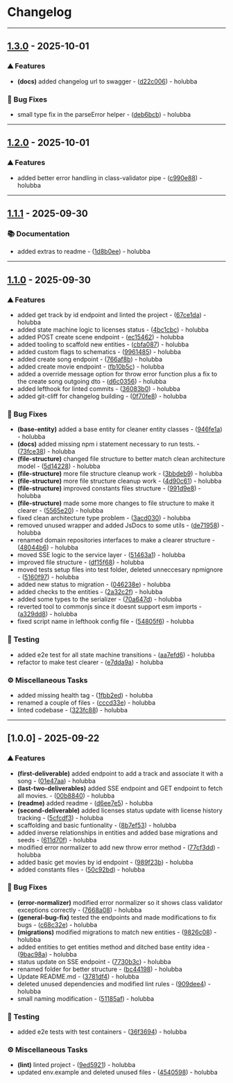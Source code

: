 # Changelog
---
## [1.3.0](https://github.com/holubba/fullstack-engineer-music-licensing-workflow-challenge/compare/v1.3.0..v1.2.0) - 2025-10-01

### ⛰️  Features

- **(docs)** added changelog url to swagger - ([d22c006](https://github.com/holubba/fullstack-engineer-music-licensing-workflow-challenge/commits/d22c006809ccc4eb50ba1ee0c71f0d38fb545cae)) - holubba

### 🐛 Bug Fixes

- small type fix in the parseError helper - ([deb6bcb](https://github.com/holubba/fullstack-engineer-music-licensing-workflow-challenge/commits/deb6bcb9a12bb001d3a0e554c8570460301ad5f8)) - holubba

---
## [1.2.0](https://github.com/holubba/fullstack-engineer-music-licensing-workflow-challenge/compare/v1.2.0..v1.1.1) - 2025-10-01

### ⛰️  Features

- added better error handling in class-validator pipe - ([c990e88](https://github.com/holubba/fullstack-engineer-music-licensing-workflow-challenge/commits/c990e8802208933511884b34bbe83699a0043771)) - holubba

---
## [1.1.1](https://github.com/holubba/fullstack-engineer-music-licensing-workflow-challenge/compare/v1.1.1..v1.1.0) - 2025-09-30

### 📚 Documentation

- added extras to readme - ([1d8b0ee](https://github.com/holubba/fullstack-engineer-music-licensing-workflow-challenge/commits/1d8b0eeb95690b6a596a6993e21e3f56eb596d30)) - holubba

---
## [1.1.0](https://github.com/holubba/fullstack-engineer-music-licensing-workflow-challenge/compare/v1.1.0..v1.0.0) - 2025-09-30

### ⛰️  Features

- added get track by id endpoint and linted the project - ([67ce1da](https://github.com/holubba/fullstack-engineer-music-licensing-workflow-challenge/commits/67ce1da213e7d1225fae81ee67ce25ce24cf39df)) - holubba
- added state machine logic to licenses status - ([4bc1cbc](https://github.com/holubba/fullstack-engineer-music-licensing-workflow-challenge/commits/4bc1cbc92ba9cce911b202720dfbc23dc5566f53)) - holubba
- added POST create scene endpoint - ([ec15462](https://github.com/holubba/fullstack-engineer-music-licensing-workflow-challenge/commits/ec154625c3c4b2a11f76a28c4d2776eb46c9fd62)) - holubba
- added tooling to scaffold new entities - ([cbfa087](https://github.com/holubba/fullstack-engineer-music-licensing-workflow-challenge/commits/cbfa087610c66d31f430705908bb68e8f59dfec8)) - holubba
- added custom flags to schematics - ([9961485](https://github.com/holubba/fullstack-engineer-music-licensing-workflow-challenge/commits/9961485d718fbe9d8a337daaf75c3c2dc1a2a4b5)) - holubba
- added create song endpoint - ([766af8b](https://github.com/holubba/fullstack-engineer-music-licensing-workflow-challenge/commits/766af8bb78060e86c2c137ae3b6b0672c5f8fef4)) - holubba
- added create movie endpoint - ([fb10b5c](https://github.com/holubba/fullstack-engineer-music-licensing-workflow-challenge/commits/fb10b5ca0bb8b36e1fc8a957364a1ac2e5db027b)) - holubba
- added a override message option for throw error function plus a fix to the create song outgoing dto - ([d6c0356](https://github.com/holubba/fullstack-engineer-music-licensing-workflow-challenge/commits/d6c0356198c6f826fc1c6adfdc4a1429ce29d926)) - holubba
- added lefthook for linted commits - ([36083b0](https://github.com/holubba/fullstack-engineer-music-licensing-workflow-challenge/commits/36083b0a2ec989c659a81646fbfeb898e556f726)) - holubba
- added git-cliff for changelog building - ([0f70fe8](https://github.com/holubba/fullstack-engineer-music-licensing-workflow-challenge/commits/0f70fe84eca9e0e69c889a78541ea44b4cdb3cd6)) - holubba

### 🐛 Bug Fixes

- **(base-entity)** added a base entity for cleaner entity classes - ([946fe1a](https://github.com/holubba/fullstack-engineer-music-licensing-workflow-challenge/commits/946fe1a6d79c7599ff887bebdfff8de585c1e411)) - holubba
- **(docs)** added missing npm i statement necessary to run tests. - ([73fce38](https://github.com/holubba/fullstack-engineer-music-licensing-workflow-challenge/commits/73fce380fa6d096c9380227d69bee809785842d1)) - holubba
- **(file-structure)** changed file structure to better match clean architecture model - ([5d14228](https://github.com/holubba/fullstack-engineer-music-licensing-workflow-challenge/commits/5d142280a9fd3a93d11df8b5ef346750aa510f4e)) - holubba
- **(file-structure)** more file structure cleanup work - ([3bbdeb9](https://github.com/holubba/fullstack-engineer-music-licensing-workflow-challenge/commits/3bbdeb958caab503b5186e013d1b7ba2facd3ee6)) - holubba
- **(file-structure)** more file structure cleanup work - ([4d90c61](https://github.com/holubba/fullstack-engineer-music-licensing-workflow-challenge/commits/4d90c61c4c8a8a5ac71ec84400e37a5f8f435722)) - holubba
- **(file-structure)** improved constants files structure - ([991d9e8](https://github.com/holubba/fullstack-engineer-music-licensing-workflow-challenge/commits/991d9e867dc4dc1f948f09b46008cc8029b92cd4)) - holubba
- **(file-structure)** made some more changes to file structure to make it clearer - ([5565e20](https://github.com/holubba/fullstack-engineer-music-licensing-workflow-challenge/commits/5565e20e06cb177e287e0ada88270167a4ff3529)) - holubba
- fixed clean architecture type problem - ([3acd030](https://github.com/holubba/fullstack-engineer-music-licensing-workflow-challenge/commits/3acd0305f071c886dd134d02ec2cc1c0f4293366)) - holubba
- removed unused wrapper and added JsDocs to some utils - ([de71958](https://github.com/holubba/fullstack-engineer-music-licensing-workflow-challenge/commits/de71958eb60340fa63d7406e74e64899c85942aa)) - holubba
- renamed domain repositories interfaces to make a clearer structure - ([48044b6](https://github.com/holubba/fullstack-engineer-music-licensing-workflow-challenge/commits/48044b6c6f65a9fd036a89c5437c66eca62cff2c)) - holubba
- moved SSE logic to the service layer - ([51463a1](https://github.com/holubba/fullstack-engineer-music-licensing-workflow-challenge/commits/51463a1bbbfdd763ba2f906527bc4395816b8cf6)) - holubba
- improved file structure - ([df15f68](https://github.com/holubba/fullstack-engineer-music-licensing-workflow-challenge/commits/df15f689f4c8849da30365000dc3c06fa4ef7387)) - holubba
- moved tests setup files into test folder, deleted unneccesary npmignore - ([5160f97](https://github.com/holubba/fullstack-engineer-music-licensing-workflow-challenge/commits/5160f9784283bbcd126b149606e3afffb48f1581)) - holubba
- added new status to migration - ([046238e](https://github.com/holubba/fullstack-engineer-music-licensing-workflow-challenge/commits/046238e11a0256ef26d0ed3a5c72f744af9fd83f)) - holubba
- added checks to the entities - ([2a32c2f](https://github.com/holubba/fullstack-engineer-music-licensing-workflow-challenge/commits/2a32c2fde284510d9749259d214653fbe928c506)) - holubba
- added some types to the serializer - ([70a647d](https://github.com/holubba/fullstack-engineer-music-licensing-workflow-challenge/commits/70a647dd00de6aa07332bc4cac5ae80e1c206bcd)) - holubba
- reverted tool to commonjs since it doesnt support esm imports - ([a329dd8](https://github.com/holubba/fullstack-engineer-music-licensing-workflow-challenge/commits/a329dd8da64f53b2e6b5df22ae9f3d1088f614ad)) - holubba
- fixed script name in lefthook config file - ([54805f6](https://github.com/holubba/fullstack-engineer-music-licensing-workflow-challenge/commits/54805f6ab8c3f326badc3bff1e99027d497ae09d)) - holubba

### 🧪 Testing

- added e2e test for all state machine transitions - ([aa7efd6](https://github.com/holubba/fullstack-engineer-music-licensing-workflow-challenge/commits/aa7efd6cc2e4118094835cf53aae30861f0db6a0)) - holubba
- refactor to make test clearer - ([e7dda9a](https://github.com/holubba/fullstack-engineer-music-licensing-workflow-challenge/commits/e7dda9a1e0a5d3df4d7b8eb71c66b3a8931d57a1)) - holubba

### ⚙️ Miscellaneous Tasks

- added missing health tag - ([1fbb2ed](https://github.com/holubba/fullstack-engineer-music-licensing-workflow-challenge/commits/1fbb2edcf7e1402e3f6068ad940e3831919bfa52)) - holubba
- renamed a couple of files - ([cccd33e](https://github.com/holubba/fullstack-engineer-music-licensing-workflow-challenge/commits/cccd33eec39dc459a55d6f631cab729a61ed5d5a)) - holubba
- linted codebase - ([323fc88](https://github.com/holubba/fullstack-engineer-music-licensing-workflow-challenge/commits/323fc88ec9c297ec182853a8c70fbb129d01c263)) - holubba

---
## [1.0.0] - 2025-09-22

### ⛰️  Features

- **(first-deliverable)** added endpoint to add a track and associate it with a song - ([01e47aa](https://github.com/holubba/fullstack-engineer-music-licensing-workflow-challenge/commits/01e47aab0acca47d71e4f25096e257ed74e5b959)) - holubba
- **(last-two-deliverables)** added SSE endpoint and GET endpoint to fetch all movies. - ([00b8840](https://github.com/holubba/fullstack-engineer-music-licensing-workflow-challenge/commits/00b8840422141efa95637231453bc587d69027ac)) - holubba
- **(readme)** added readme - ([d6ee7e5](https://github.com/holubba/fullstack-engineer-music-licensing-workflow-challenge/commits/d6ee7e5193dd71c02ade16f208aea0afc938ec9b)) - holubba
- **(second-deliverable)** added licenses status update with license history tracking - ([5cfcdf3](https://github.com/holubba/fullstack-engineer-music-licensing-workflow-challenge/commits/5cfcdf3953dbd7e13b2af348a74ad44bb3bf8e14)) - holubba
- scaffolding and basic funtionality - ([8b7ef53](https://github.com/holubba/fullstack-engineer-music-licensing-workflow-challenge/commits/8b7ef53925e77ce81b6fb038c97958390a56be55)) - holubba
- added inverse relationships in entities and added base migrations and seeds - ([611d70f](https://github.com/holubba/fullstack-engineer-music-licensing-workflow-challenge/commits/611d70fef540b654bcd0aa42152aa698fb6c644b)) - holubba
- modified error normalizer to add new throw error method - ([77cf3dd](https://github.com/holubba/fullstack-engineer-music-licensing-workflow-challenge/commits/77cf3dd825601c885ee67b1414b375e0f51e4935)) - holubba
- added basic get movies by id endpoint - ([989f23b](https://github.com/holubba/fullstack-engineer-music-licensing-workflow-challenge/commits/989f23b91e921e3c937763f28c79948db6a66ca5)) - holubba
- added constants files - ([50c92bd](https://github.com/holubba/fullstack-engineer-music-licensing-workflow-challenge/commits/50c92bdef2276a1aff9300de35cd9c11811437c7)) - holubba

### 🐛 Bug Fixes

- **(error-normalizer)** modified error normalizer so it shows class validator exceptions correctly - ([7668a08](https://github.com/holubba/fullstack-engineer-music-licensing-workflow-challenge/commits/7668a08a7b7874124bd35e24af8f76f98c72d4c0)) - holubba
- **(general-bug-fix)** tested the endpoints and made modifications to fix bugs - ([c68c32e](https://github.com/holubba/fullstack-engineer-music-licensing-workflow-challenge/commits/c68c32e6523912555268f9d5eae1efe893430929)) - holubba
- **(migrations)** modified migrations to match new entities - ([9826c08](https://github.com/holubba/fullstack-engineer-music-licensing-workflow-challenge/commits/9826c08654985e65d2806f81d93a5441a75b6932)) - holubba
- added entities to get entities method and ditched base entity idea - ([9bac98a](https://github.com/holubba/fullstack-engineer-music-licensing-workflow-challenge/commits/9bac98ab1aa0e9372ee588a3bcaf4a28ac47a9b2)) - holubba
- status update on SSE endpoint - ([7730b3c](https://github.com/holubba/fullstack-engineer-music-licensing-workflow-challenge/commits/7730b3c94a8d6f8fbc268bcd4bc43bf2b29e5086)) - holubba
- renamed folder for better structure - ([bc44198](https://github.com/holubba/fullstack-engineer-music-licensing-workflow-challenge/commits/bc441980db11fd0ea8c2ab1c3b7c7fc87b8f1d87)) - holubba
- Update README.md - ([3781df4](https://github.com/holubba/fullstack-engineer-music-licensing-workflow-challenge/commits/3781df462fcee009977c5d16d47de3611d725c5c)) - holubba
- deleted unused dependencies and modified lint rules - ([909dee4](https://github.com/holubba/fullstack-engineer-music-licensing-workflow-challenge/commits/909dee414f942c75cf4182e1d81a3155f02f9469)) - holubba
- small naming modification - ([51185af](https://github.com/holubba/fullstack-engineer-music-licensing-workflow-challenge/commits/51185afd17f609ed82a0272e8dcd449a99353ae1)) - holubba

### 🧪 Testing

- added e2e tests with test containers - ([36f3694](https://github.com/holubba/fullstack-engineer-music-licensing-workflow-challenge/commits/36f3694f767463d1d23bee9e57502985caf5764c)) - holubba

### ⚙️ Miscellaneous Tasks

- **(lint)** linted project - ([9ed5921](https://github.com/holubba/fullstack-engineer-music-licensing-workflow-challenge/commits/9ed59217074189c7874e1c49ea7eb06fffad12ae)) - holubba
- updated env.example and deleted unused files - ([4540598](https://github.com/holubba/fullstack-engineer-music-licensing-workflow-challenge/commits/4540598ffae5262bc3716019d365a5e1a041cad0)) - holubba

